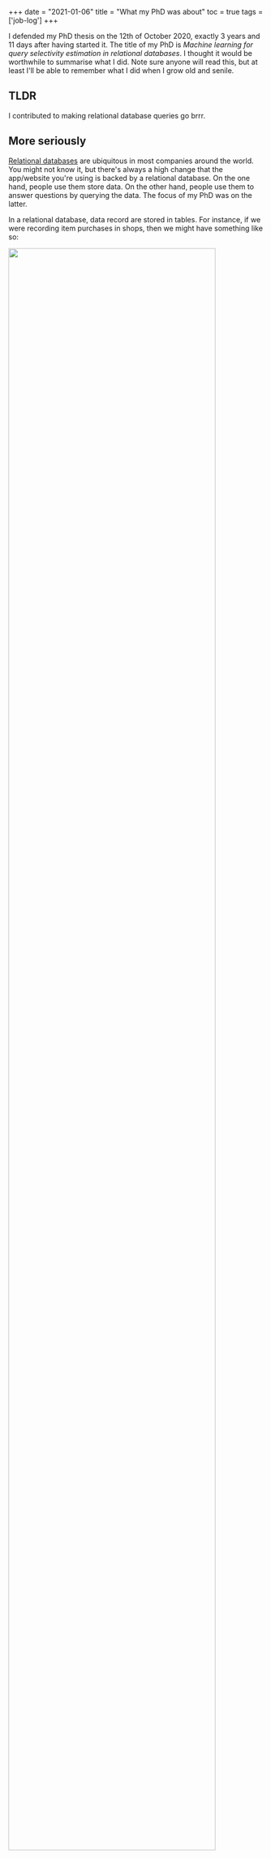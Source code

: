 +++
date = "2021-01-06"
title = "What my PhD was about"
toc = true
tags = ['job-log']
+++

I defended my PhD thesis on the 12th of October 2020, exactly 3 years and 11 days after having started it. The title of my PhD is *Machine learning for query selectivity estimation in relational databases*. I thought it would be worthwhile to summarise what I did. Note sure anyone will read this, but at least I'll be able to remember what I did when I grow old and senile.

## TLDR

I contributed to making relational database queries go brrr.

## More seriously

[Relational databases](https://en.wikipedia.org/wiki/Relational_database) are ubiquitous in most companies around the world. You might not know it, but there's always a high change that the app/website you're using is backed by a relational database. On the one hand, people use them store data. On the other hand, people use them to answer questions by querying the data. The focus of my PhD was on the latter.

In a relational database, data record are stored in tables. For instance, if we were recording item purchases in shops, then we might have something like so:

<p>
<img src="/img/blog/phd-about/relation.svg" width="90%">
</p>

Typically, relations are [normalised](https://en.wikipedia.org/wiki/Database_normalization). Essentially, this means that the data isn't stored in a single relation. The data is instead scattered across multiple relations. References are used to associates rows with each other. In the above case, we can split the relation into three so-called "dimension tables" and one "fact table".

<p>
<img src="/img/blog/phd-about/relations.svg" width="90%">
</p>

Normalisation has a lot of benefits, one of them being that it avoids redundancies. However, as I will try to make evident throughout this post, analysing data that is scattered across relations is a pain in the neck. Indeed, the tools that statisticians have at their disposal are typically made to process data that belongs to a single relation/entity. Of course, the data from the subrelations, can be joined back together, but this is a costly operation that is avoided at all cost in certain situations.

As I mentionned, the focus of my PhD was on the querying aspect of databases. Users issue queries to the database via an interrogation language, which in 99% of cases is some flavor of [SQL](https://www.wikiwand.com/fr/Structured_Query_Language). For example, the following query can be used to count the number of meatball purchases that were made by blond Swedes in Ikea stores:

```sql
SELECT COUNT(*)

-- Relations
FROM customers, shops, items, purchases

-- Joins
WHERE purchases.customer = customers.id
    AND purchases.shop = shops.id
    AND purchases.item = items.id

-- Filters
AND customers.nationality = 'Swedish'
    AND customers.hair = 'Blond'
    AND items.name = 'Meatballs'
    AND shops.name = 'Ikea'
```

Note that a lot of users also use [ORM](https://en.wikipedia.org/wiki/Object%E2%90%93relational_mapping)s, which translate logic that is written in a given object-oriented programming language into SQL. Also note that by user I'm not just referring to human brings that breath and go to the toilet; indeed a lot of database systems are typically interacted with via other computer systems that are controlled by more human-friendly interfaces. Anyway, what matters is that **databases are queried via a declarative language, namely SQL**. You tell the database *what* you want, but not *how* to retrieve it. The database will handle all the details for you and just spit our the result, which is wonderful when you think about it.

From an outside perspective, databases are simple: you query them and they produce a result. In fact, all the complexity of manipulating the data is delegated to the database. The database's goal is to take your SQL query and convert it into a sequence of steps that it will in order to answer the query. To be precise, the database is divided into different modules that handle different parts of this process. For instance, the *query compiler* is in charge of translating the SQL query into a sequence of instructions, whilst the *query executor* is responsible for running said instructions. Of course, all this has to happen as fast as possible in order to satisfy the user. Satisfation is typically defined via an [SLA](https://en.wikipedia.org/wiki/Service-level_agreement) when the database is managed by a cloud provider.

The query compiler outputs a *query execution plan* (QEP for short). A QEP is a sequence of operations that have to be executed by the query executor in order to answer the associated SQL query. A QEP is a tree, where each node is an operator (such as a `JOIN` or a `WHERE`). Each leaf node represents a relation (such as `customers`, `shops`, etc.). The problem is that there a lot of QEPs that can answer a given query. In other words, there are many different ways to organise a sequence of operations in order to answer the same SQL query. The goal, as you might expect, is to find the fastest QEP. Indeed, the running times of the QEPs can (widely) vary. For instance, the three following QEPs all answer the same query, they just arrange the necessary operations in a different order:

<p>
<img src="/img/blog/phd-about/plan_1.svg" width="90%">
</p>

<p>
<img src="/img/blog/phd-about/plan_2.svg" width="90%">
</p>

<p>
<img src="/img/blog/phd-about/plan_3.svg" width="90%">
</p>

What changed between each of the above QEPs is the order in which the relations are joined with each other. This might seem harmless to the unnitiated eye, but in practice it can make the different between making a query run in 1 second or 1 hour. To summarise:

1. A user issues an SQL query to a database.
2. Each query can be answered with many different query execution plans.
3. The query optimiser searches for the fastest execution plan.
4. The best plan is executed, the results are returned to the user.

The query optimiser searches for the best QEP by enumerating all the ones that are possible. The query optimiser is full of heuristics that it uses to discard candidates QEPs that it knows have no chance of being the best QEP. For instance, it only considers QEPs that "push-down" the `WHERE` as low as possible in the QEP. This process is called [logical optimisation](http://mlwiki.org/index.php/Logical_Query_Plan_Optimization). It's a low hanging fruit that is used in every serious query optimiser (for instance see bullet 4 of this [piece of documention](https://aws.amazon.com/fr/blogs/big-data/amazon-redshift-federated-query-best-practices-and-performance-considerations/) from Amazon Redshift, as well as the [Apache Calcite paper](https://arxiv.org/pdf/1802.10233.pdf)).

Once the query optimiser has enumerated a list of candidate QEPs, it has to pick the one which it thinks will perform best by determining the time they will take. The problem is that executing a QEP is the only way to determine the exact time said QEP will take. Alas, executing a QEP in order to determine its running time defeats the purpose of our endeavour. Indeed, we want to determine the best QEP *without* having to execute it. The only way to proceed is to guess the running time by analysing the structure of the QEP. This is called **cost modeling**.

## Cost modeling

The query optimiser delegates the task of determining the cost of a QEP to the cost model. In other words, the cost model is a submodule of the query optimisation module, as is shown in the following diagram which represents the lifetime of an SQL query.

<p>
<img src="/img/blog/phd-about/query_lifetime.svg" width="90%">
</p>

The cost model takes as input a QEP and attempts to determine its cost. Note that cost is a loose term. Essentially, its just a number that in an ideal world is strongly correlated with the running time. It doesn't matter to get it exactly right, what matters is to have a reliable way to rank QEPs according to their cost.

Due to the fact that a QEP is a tree of operators, its cost is the sum of the costs of its operators. An operator refers to an SQL statement, such as a `WHERE`, a `JOIN`, or even a `GROUP BY`. These statements are said to be *logical*, because they describe *what* happens to the data. In a QEP, *physical* operators are instead used. Indeed, a physical operator implements a concrete algorithm that can be executed in order to fulfill the associated logical operator. The textbook example is the `JOIN` statement, which can be implemented with [different algorithms](https://en.wikipedia.org/wiki/Category:Join_algorithms):

- Block nested loop
- Hash join
- Nested loop join
- Sort-merge join
- Symmetric hash join

Each algorithm has its pros and cons. Indeed, one algorithm might be faster than another, but it might also require more live memory. Therefore, in addition to picking the structure of the QEP, a query optimiser also has to decide which physical operators to use! In practice, a run-of-the-mill query with a half-dozen of relations can easily have thousands of candidate QEPs to consider.

Luckily, the cost of an operator can be determined in a straighforward fashion. Indeed, the cost of an algorithm is something that can be derived by looking at what it does and what of data structures it uses. For instance, the cost of a nested loop join is proportional to $m \times n$, where $m$ is the length of the left-hand side relation and $n$ is the length of the right-hand side relation. I say proportional because the true cost also has to incorporate the time it takes to process one row, the time it takes to read a page of data from the disk, the time it takes to transfer a chunk of data in case of a network transfer, etc. But these variables don't have too much impact; what matters most is that the cost is a function of $m$ and $n$.

This is where cost modeling breaks down. Although the *formula* for determining the cost of an operator is easy to determine, you still have to determine its input sizes. In the previous paragraph, the input sizes are $m$ and $n$. For instance, take a nested loop join between purchases and customers. Let's say that there $300,000$ purchases and $80,000$ customers. The estimated cost of the nested loop join is thus $300,000 \times 80,000 = 24$ billion. The latter is then some multiplied by some constants that determine how long it takes to process one row. What's important to understand is that it's easy to determine the cost of the join because the number of purchases and of customers are known. But what happens if, say, we're joining blond Swedish customers with meatball purchases?

First of all, we need to determine how many blond Swedes there are. We could do this by scanning the customers relation and count how many time we encounter people who are both blond and Swedish. This is the laziest approach and takes too much time in practice. Instead, we can collect figures that summarise the statistical distribution of the relation's attributes. More on this later.

Secondly, in our example, we need to determine how many purchases were made for meatballs. This requires joining the items and purchases relations, and then counting how rows have the `name` field set to `'Meatballs'`. Alas, we're now allowed to perform the join ourselves. Indeed, our goal is to determine the cost of the plan without being able to execute any part of it whatsoever! Hopefully you're started to get the hint: cost modeling is a hard problem.

The difficult part of cost modeling lies in determining the amount of rows that result from a filtering operation. For instance, we need to have some way of answering the question "how many customers are of Swedish nationality and have blond hair?" without scanning the data on-the-fly. We also need to be able to determine the amount of meatball purchases, even though the meatballs information is part of the items relation, not the purchases relation (damn you normalisation). The devil has many faces, and in this case has a name: selectivity estimation. It's essentially what I've been banging my head against for the past three years.

## Selectivity estimation

Selectivity estimation is the most important part of cost modeling. If you produce a correct selectivity, then your cost model will produce a correct cost, which in turn allows the query optimiser the pick the plan with the lowest cost. If the selectivity estimate is incorrect, then getting a correct cost estimated is doomed to failure, and picking the best plan boils down to luck.

<p>
<img src="/img/blog/phd-about/hierarchy.png" width="90%">
</p>

A lot of ink has been spilled over selectivity estimation. It all started with a seminal paper written by Patricia Selinger published in 1979: [*Access path selection in a relational database management system*](https://www2.cs.duke.edu/courses/compsci516/cps216/spring03/papers/selinger-etal-1979.pdf). The latter gives a formal description of what I've rambling on about until now. The paper proposes a simple way to perform selectivity estimation: histograms. The idea being to precompute histograms for each attribute in the database. In the case of discrete attributes, histograms are just counters. In order to determine how many blond Swedish customers there are, one simply has to look at the counters for hair and nationality.

Wait, what about correlations? The problem of having one histogram per attribute is that you don't take into account dependencies between attributes. Indeed, if your hair histogram tells you that there are 20% of blond people, and your nationality histogram tells you that there are 30% of Swedish people, how many blond Swedes do you think there are? In her paper, Patricia Selinger proposes to simply multiply both percentages: $0.2 \times 0.3 = 0.06$. In other words, she proposes to *assume independency*. This is formally known as the ["attribute value independence" assumption](http://www.vldb.org/conf/1997/P486.PDF), or AVI for short. As you might know, Swedish people tend to be blond. Therefore, assuming independence is wrong. As it might turn out, all the Swedish people in our database might be blond! In that case, the percentage of blond Swedes is equal to the percentage of Swedes, which is 30%, and is well above the 6% estimate.

How might we solve this? We could potentially build a two-dimensional histogram over the hair and nationality attributes. Sure, why not. But what if you have hundreds of attributes? The problem is that a histogram over $d$ dimensions takes an amount of space that grows exponentially with $d$. Anything over three dimensions becomes too cumbersome. If, say, you have $25$ dimensions, then you have to build ${25 \choose 3} = 2300$ histograms. We could limit the histograms to attribute we known are dependent with each other, but that's difficult in itself. In the previous example, we have some prior assumption about the dependency of nationality on hair. In general, we would like to have some generic method that applies to dependencies that aren't necessarily grounded in human knowledge.

Virtually all database systems have gone down the road of assuming total independence. In practice, making the AVI assumption means that you only have to build $d$ one-dimensional histograms, which is much less cumbersome. The historical tendency has been to ignore dependencies and instead focus on building a lightweight cost model. As it turns out, query optimisers [still get things right](https://db.in.tum.de/~leis/papers/lookingglass.pdf) most of the time. In fact, producing the correct selectivity estimation only matters in a very small number of cases. However, in those cases, getting the selectivity estimation right can make the difference between the query optimiser picking a slugish or a blazing fast QEP. In other words, the query optimiser might make a mistake once in a while, but that mistake might mean that the database is allocated of its resources to processing a long-running QEP, which will its overall performance. Cost modeling, and in particular selectivity estimation, is [still not a solved problem](https://www.vldb.org/pvldb/vol9/p204-leis.pdf). For instance, see this [PostgreSQL mailing list thread](https://www.postgresql.org/message-id/D0F6E707-701C-40C4-9F4B-D7D282AA0187@cybertec.at). As of 2020, a relatively high amount of research is still being poured into it.

## Selectivity estimation ≈ density estimation

As you might have picked up by now, selectivity estimation looks uncannily like density estimation. Density estimation is a sub-field of statistics that deals with answering probabilistic queries, such as:

- How many customers?
- How many Swedish customers?
- How many purchases from Ikea?
- How many purchases from Ikea for meatballs?
- How many Swedish customers who bought meatballs from Ikea?

The goal of density estimation is to produce a data structure that can answer all of the above queries in a timely and memory-efficient fashion. For instance, histograms can be seen as one of the simplest ways to perform density estimation. They have a low memory footprint, but they're not very accurate because they ignore dependencies between attributes.

A lot of density estimation have been proposed for the purpose of selectivity estimation over the years. A lot of histograms have been proposed, both for the one-dimensional cases (see [this](https://dl.acm.org/doi/10.1145/169725.169708), [this](https://dl.acm.org/doi/10.1145/2505515.2505756), and [this](https://dl.acm.org/doi/10.1145/2723372.2749438)) as well as multi-dimensional cases (see [this](https://www.cs.bu.edu/~gkollios/Papers/vldb090.pdf) and [this](http://www.vldb.org/conf/1997/P486.PDF)). There have also been some more esoteric proposals, such as [this one](https://www.academia.edu/35234190/Copula_based_module_for_selectivity_estimation_of_multidimensional_range_queries) which uses [copulas](https://en.wikipedia.org/wiki/Copula_(probability_theory)).

In recent years, due to the regain in interest in machine learning, a lot of sophisticated answers to the selectivity estimation problem have been proposed. These encompass classical machine learning (see [this](http://cs.brown.edu/people/makdere/papers/qperf-tr.pdf) and [this](https://dl.acm.org/doi/10.5555/2886444.2886453)), as well as deep learning (see [this](https://arxiv.org/pdf/1809.00677.pdf), [this](http://www.vldb.org/pvldb/vol12/p1044-dutt.pdf), and [this](https://arxiv.org/pdf/2002.06442.pdf) which are all papers that were published in last 2 years). All of these proposals have a lot of good ideas, but in my opinion they won't see the light of day in practice. The cold truth is that database systems, and in particular query optimisers, require extremely efficient methods. Machine learning is cute, but I don't see PostgreSQL suddenly switching its cost model when [it's been using plain and simple histograms since its inception](https://www.postgresql.org/docs/8.3/row-estimation-examples.html). This is especially true for deep learning, which as we all know isn't exactly grounded in efficiency.

In other words, the industry imposes a hard limit on what we're allowed to do. I've tried to summarise this in the following chart. Ideally, we want to be at the bottom-right. The problem is that we don't know about any selectivity estimation which makes the cut in terms of performance and can capture dependencies between multiple attributes across relations. Therefore, we have to make do with histograms, which are simple enough to be used in a high-performance cost model.

<p>
<img src="/img/blog/phd-about/complexity_vs_accuracy.svg" width="90%">
</p>

This performance aspect is something that I've always tried to keep in mind during my PhD. I spent the first 4 months powering through research papers in order to get a grasp of what had been proposed in the past. Surprisingly, I didn't find any of these methods being used in any existing database cost models. It didn't just seem to be because database systems are too old and haven't had the time to update themselves. Indeed, even new query optimisers such as that of [Facebook's Presto](https://prestosql.io/Presto_SQL_on_Everything.pdf) and [Apache Calcite](https://calcite.apache.org/) seem to be using histograms to estimate selectivities. To be quite frank, I believe that there's a disconnect between industry performance requirements and what researchers explore. Deep learning is trending, but what's point in researching it if it can't be used anyway? The North Star goal of my PhD was to keep things simple and usable in practice. I settled on using Bayesian networks because it *felt* to me that they were capable of ticking all the boxes.

## Conditional independence to the rescue

Let me recap with some light statistical notions to understand where Bayesian networks bring value:

- A relation is made of $p$ attributes ${X_1, \dots, X_p}$.
- Each attribute $X_i$ follows an unknown distribution $P(X_i)$.
- $P(X_i = x)$ gives us the probability of a predicate (e.g. `name = 'Ikea'`).
- $P(X_i)$ can be estimated, for example with a histogram.
- The distribution $P(X_i, X_j)$ captures interactions between $X_i$ and $X_j$ (e.g. `name = 'Ikea' AND nationality = 'Swedish'`.
- Memorising $P(X_1, \dots, X_p)$ takes $\prod_0^p |X_i|$ units of space.

The common practice in cost models is to assume independence between attributes. Let's assume ${X_1, \dots, X_p}$ are independent with each other:

- We thus have $P(X_1, \dots, X_p) = \prod_0^p P(X_i)$
- Memorising $P(X_1, \dots, X_p)$ now takes $\sum_0^p |X_i|$ units of space

We've compromised between accuracy and space. This is the attribute value independence} (AVI) assumption. On the one hand, we can assume a full dependence situation and store big histograms, on the other hand we can assume total independence and store lightweight histograms. As it turns out, we can strike somewhere in the middle by using [conditional independence](https://en.wikipedia.org/wiki/Conditional_independence). The latter is based on  Bayes' theorem:

$$P(A, B) = P(B \mid A) \times P(A)$$

For instance:

$$P(hair, country) = P(hair \mid country) \times P(country)$$

In other words, we can say that hair color is conditioned on the nationality attribute. In case of three variables $A$, $B$, and $C$, $A$ are $B$ are conditionally independent if $C$ determines both of them. In which case:

$$P(A, B, C) = P(A \mid C) \times P(B \mid C) \times P(C)$$

Conditional independence can save space without compromising on accuracy. Indeed, we don't need $P(A, B, C)$ because it contains too much information. We can instead make use of the fact that we know which attributes are independent on each other and store smaller conditional distributions. Of course, this isn't obvious if you're not accustomed with this kind of stuff. As my advisors use to tell me: "montre nous un exemple". Let's say you have the following relation:

| nationality | hair  | salary |
| ----------- | ----- | ------ |
| Swedish     | Blond | 42000  |
| Swedish     | Blond | 38000  |
| Swedish     | Blond | 43000  |
| Swedish     | Brown | 37000  |
| American    | Brown | 35000  |
| American    | Brown | 32000  |

Let's saying that we're looking build to a statistical summary of the attributes. We might want to use this statistical summary to look for the number of blond Swedes. The truth is:

$$P(\textcolor{royalblue}{Swedish}, \textcolor{goldenrod}{Blond}) = \frac{3}{6} = 0.5$$

By assuming total independence, we get:

$$P(\textcolor{royalblue}{Swedish}) = \frac{4}{6}$$
$$P(\textcolor{goldenrod}{Blond}) = \frac{3}{6}$$
$$P(\textcolor{royalblue}{Swedish}, \textcolor{goldenrod}{Blond}) = P(\textcolor{royalblue}{Swedish}) \times P(\textcolor{goldenrod}{Blond}) = 0.333$$

With conditional independence, we get:

$$P(\textcolor{goldenrod}{Blond} \mid \textcolor{royalblue}{Swedish}) = \frac{3}{4}$$

$$P(\textcolor{royalblue}{Swedish}, \textcolor{goldenrod}{Blond}) = P(\textcolor{goldenrod}{Blond} \mid \textcolor{royalblue}{Swedish}) \times P(\textcolor{royalblue}{Swedish}) = 0.5$$

Pretty cool, right? The $48,000 question is how do we make use of this for selectivity estimation? The answer is Bayesian networks.

## Bayesian networks

A Bayesian network is a method for organising conditional independences. A Bayesian network is a special kind of graphical model that can be used for different purposes. Mainly though, Bayesian networks can be used to make sense of a tabular dataset by arranging conditional independences in a topological fashion.

<p>
<img src="/img/blog/phd-about/bayesian_networks_hierarchy.svg" width="90%">
</p>

For example, the attributes from the previous relation can be arranged as so:

<p>
<img src="/img/blog/phd-about/bn_example.png" width="90%">
</p>

Each node corresponds to an attribute. Each edge indicates a conditional dependency. Each node is associated with a conditional probability distribution (CPD for short). In the above diagram, each CPD is a table because the attributes are discrete (the salary attribute got binned). The Bayesian network as a whole encodes the full joint distribution as so:

$$P(N, H, S) = P(N) \times P(H \mid N) \times P(S \mid N)$$

The Bayesian network can then be queried to answer probabilistic questions, such as the amount of blond Swedes who have a salary above 40k. To do so, the full joint distribution could be reconstructed by multiplying the conditional distributions with each other. That could work, but it would blow up the memory usage. Instead, inference algorithms that traverse the network one node at a time can be used. This is why Bayesian networks are useful: they compress the full joint distribution in a space-efficient manner.

The running time of an inference algorithm depends on the Bayesian network's structure. The structure also determines the quality of the factorisation. Finding the right structure is of the utmost importance if one is to use Bayesian networks for selectivity estimation. In my work, I focused on [Chow-Liu trees](https://en.wikipedia.org/wiki/Chow%E2%80%93Liu_tree). This allowed me to use inference algorithms that run in linear time with respect to the number of attributes. The major contribution of my PhD was to propose a method to build Chow-Liu trees that cover multiple relations.

<p>
<img src="/img/blog/phd-about/linked_bn.png" width="90%">
</p>

I don't want to go into any more detail because I would only be repeating what I've written in my research papers. I made a big effort to write these in a clear manner that isn't overloaded with formulas and abstractions. The two papers I wrote on Bayesian networks for selectivity estimation are:

- [An Approach Based on Bayesian Networks for Query Selectivity Estimation](https://link.springer.com/chapter/10.1007/978-3-030-18579-4_1)
- [Selectivity Estimation with Attribute Value Dependencies Using Linked Bayesian Networks](https://link.springer.com/chapter/10.1007/978-3-662-62386-2_6)

The takeaway from my research is that Bayesian networks seem to be a viable method to improve the histograms used in query optimiser cost models that are used nowadays. Their accuracy is not as high as more sophisticated methods, including deep learning. However, they offer a better tradeoff with respect to performance, and therefore are a more likely candidate.

## Conclusion

All in all my PhD was a worthwhile experience. Of course, there were ups and downs. I wasn't 100% happy with the research environment I was in, but that's another story. The PhD gave me the time to hone my skills and become a more knowledgeable data scientist. I'm not at all convinced that my work will be used in an industrial grade query optimiser, but I'm certain that I pursued the right research direction. Now I'm working at [Alan](https://alan.com/), with the intent of developing more business acumen, which in my opinion is a key aspect of becoming a great data scientist.

If I had to pick one highlight during my PhD, it would be that I got to go to Thailand for a conference!

<p>
<img src="/img/blog/phd-about/thailand_1.jpg" width="90%">
</p>

<p>
<img src="/img/blog/phd-about/thailand_2.jpg" width="90%">
</p>

<p>
<img src="/img/blog/phd-about/thailand_3.jpg" width="90%">
</p>
